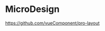 <!--
 * @Author: xunzhaotech
 * @Email: luyb@xunzhaotech.com
 * @QQ: 1525572900
 * @LastEditors: xunzhaotech
-->
# MicroDesign
https://github.com/vueComponent/pro-layout